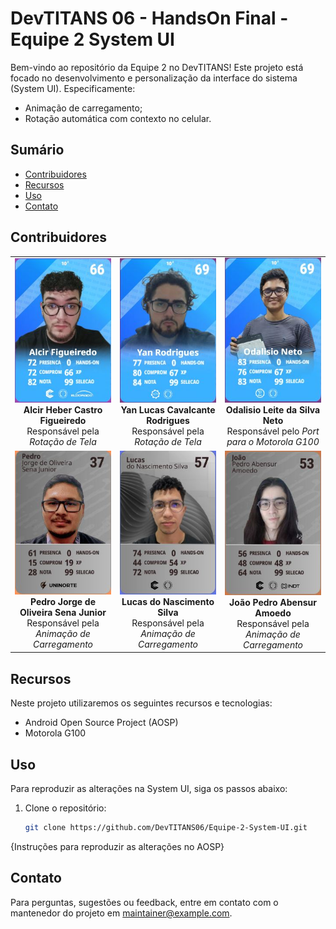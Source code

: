 

# DevTITANS 06 - HandsOn Final - Equipe 2 System UI

Bem-vindo ao repositório da Equipe 2 no DevTITANS! Este projeto está focado no desenvolvimento e personalização da interface do sistema (System UI). Especificamente:
- Animação de carregamento;
- Rotação automática com contexto no celular.

## Sumário
- [Contribuidores](#contribuidores)
- [Recursos](#recursos)
- [Uso](#uso)
- [Contato](#contato)

## Contribuidores

<div align="center">

<table>
  <tr>
    <td align="center"><img src="images/card_alcir.jpg" width="180" alt="Alcir"><br><b>Alcir Heber Castro Figueiredo</b><br>Responsável pela <i>Rotação de Tela</i></td>
    <td align="center"><img src="images/card_yan.jpg" width="180" alt="Yan"><br><b>Yan Lucas Cavalcante Rodrigues</b><br>Responsável pela <i>Rotação de Tela</i></td>
    <td align="center"><img src="images/card_odalisio.jpg" width="180" alt="Odalisio"><br><b>Odalisio Leite da Silva Neto</b><br>Responsável pelo <i>Port para o Motorola G100</i></td>
  </tr>
  <tr>
    <td align="center"><img src="images/card_pedro.jpg" width="180" alt="Pedro"><br><b>Pedro Jorge de Oliveira Sena Junior</b><br>Responsável pela <i>Animação de Carregamento</i></td>
    <td align="center"><img src="images/card_lucas.jpg" width="180" alt="Lucas"><br><b>Lucas do Nascimento Silva</b><br>Responsável pela <i>Animação de Carregamento</i></td>
    <td align="center"><img src="images/card_joao.jpg" width="180" alt="João"><br><b>João Pedro Abensur Amoedo</b><br>Responsável pela <i>Animação de Carregamento</i></td>
  </tr>
</table>

</div>

## Recursos

Neste projeto utilizaremos os seguintes recursos e tecnologias:
- Android Open Source Project (AOSP)
- Motorola G100

## Uso

Para reproduzir as alterações na System UI, siga os passos abaixo:
1. Clone o repositório:
   ```bash
   git clone https://github.com/DevTITANS06/Equipe-2-System-UI.git

{Instruções para reproduzir as alterações no AOSP}
    
## Contato

Para perguntas, sugestões ou feedback, entre em contato com o mantenedor do projeto em [maintainer@example.com](mailto:maintainer@example.com).

